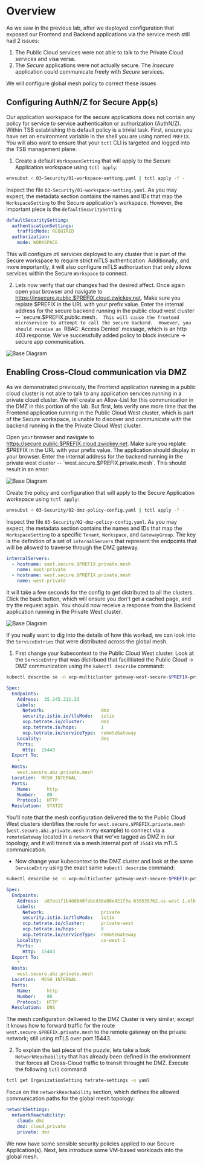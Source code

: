 # Overview
As we saw in the previous lab, after we deployed configuration that exposed our Frontend and Backend applications via the service mesh still had 2 issues:
1. The Public Cloud services were not able to talk to the Private Cloud services and visa versa.
2. The *Secure* applications were not actually secure.  The *Insecure* application could communicate freely with *Secure* services.

We will configure global mesh policy to correct these issues

## Configuring AuthN/Z for Secure App(s)
Our application workspace for the secure applications does not contain any policy for service to service authenticaiton or authorization (AuthN/Z).  Within TSB establishing this default policy is a trivial task.  First, ensure you have set an environment variable in the shell you are using named `PREFIX`.  You will also want to ensure that your `tctl` CLI is targeted and logged into the TSB management plane.

1.  Create a default `WorkspaceSetting` that will apply to the Secure Application workspace using `tctl apply`:

```bash
envsubst < 03-Security/01-workspace-setting.yaml | tctl apply -f -   
``` 

Inspect the file `03-Security/01-workspace-setting.yaml`.  As you may expect, the metadata section contains the names and IDs that map the `WorkspaceSetting` to the Secure application's workspace. However, the important piece is the `defaultSecuritySetting`

```yaml
defaultSecuritySetting:
  authenticationSettings:
    trafficMode: REQUIRED
  authorization:
    mode: WORKSPACE
``` 

This will configure *all* services deployed to any cluster that is part of the Secure workspace to require strict mTLS authentication.  Additionally, and more importantly, it will also configure mTLS authorization that only allows services within the Secure `Workspace` to connect.

2.  Lets now verify that our changes had the desired affect.  Once again open your browser and navigate to https://insecure.public.$PREFIX.cloud.zwickey.net.  Make sure you replate $PREFIX in the URL with your prefix value.  Enter the internal address for the secure backend running in the public cloud west cluster -- `secure.$PREFIX.public.mesh`.  This will cause the frontend microservice to attempt to call the secure backend.  However, you should receive an `RBAC: Access Denied` message, which is an http 403 response.  We've successfully added policy to block insecure -> secure app communication.    

![Base Diagram](../images/03-security.png)

## Enabling Cross-Cloud communication via DMZ
As we demonstrated previously, the Frontend application running in a public cloud cluster is not able to talk to any application services running in a private cloud cluster.  We will create an Allow-List for this communication in the DMZ in this portion of the lab.  But first, lets verify one more time that the Frontend application running in the Public Cloud West cluster, which is part of the Secure workspace, is unable to discover and communicate with the backend running in the the Private Cloud West cluster.  

Open your browser and navigate to https://secure.public.$PREFIX.cloud.zwickey.net.  Make sure you replate $PREFIX in the URL with your prefix value.  The application should display in your browser.  Enter the internal address for the backend running in the private west cluster -- `west.secure.$PREFIX.private.mesh`.  This should result in an error:

![Base Diagram](../images/03-error.png)

Create the policy and configuration that will apply to the Secure Application workspace using `tctl apply`:

```bash
envsubst < 03-Security/02-dmz-policy-config.yaml | tctl apply -f -   
``` 

Inspect the file `03-Security/02-dmz-policy-config.yaml`.  As you may expect, the metadata section contains the names and IDs that map the `WorkspaceSetting` to a specific `Tenant`, `Workspace`, and `GatewayGroup`. The key is the definition of a set of `internalServers` that represent the endpoints that will be allowed to traverse through the DMZ gateway. 

```yaml
internalServers:
  - hostname: east.secure.$PREFIX.private.mesh
    name: east-private
  - hostname: west.secure.$PREFIX.private.mesh
    name: west-private
``` 

It will take a few seconds for the config to get distributed to all the clusters.  Click the back button, which will ensure you don't get a cached page, and try the request again.  You should now receive a response from the Backend application running in the Private West cluster.

![Base Diagram](../images/03-success.png)

If you really want to dig into the details of how this worked, we can look into the `ServiceEntries` that were distributed across the global mesh. 

1.  First change your kubecontext to the Public Cloud West cluster.  Look at the `ServiceEntry` that was distirbued that facilitiated the Public Cloud -> DMZ communication using the `kubectl describe` command:
```bash
kubectl describe se -n xcp-multicluster gateway-west-secure-$PREFIX-private-mesh
```
```yaml
Spec:
  Endpoints:
    Address:  35.245.211.33
    Labels:
      Network:                     dmz
      security.istio.io/tlsMode:   istio
      xcp.tetrate.io/cluster:      dmz
      xcp.tetrate.io/hops:         1
      xcp.tetrate.io/serviceType:  remoteGateway
    Locality:                      dmz
    Ports:
      Http:  15443
  Export To:
    *
  Hosts:
    west.secure.abz.private.mesh
  Location:  MESH_INTERNAL
  Ports:
    Name:      http
    Number:    80
    Protocol:  HTTP
  Resolution:  STATIC
```

You'll note that the mesh configuration delivered the to the Public Cloud West clusters identifies the route for `west.secure.$PREFIX.private.mesh` (`west.secure.abz.private.mesh` in my example) to connect via a `remoteGateway` located in a `network` that we've tagged as DMZ in our topology, and it will transit via a mesh internal port of `15443` via mTLS communication.

- Now change your kubecontext to the DMZ cluster and look at the same `ServiceEntry` using the exact same `kubectl describe` command:
```bash
kubectl describe se -n xcp-multicluster gateway-west-secure-$PREFIX-private-mesh
```
```yaml
Spec:
  Endpoints:
    Address:  a87ee1f1b4dd040fabc438a08e421f3a-639535762.us-west-1.elb.amazonaws.com
    Labels:
      Network:                     private
      security.istio.io/tlsMode:   istio
      xcp.tetrate.io/cluster:      private-west
      xcp.tetrate.io/hops:         0
      xcp.tetrate.io/serviceType:  remoteGateway
    Locality:                      us-west-1
    Ports:
      Http:  15443
  Export To:
    *
  Hosts:
    west.secure.abz.private.mesh
  Location:  MESH_INTERNAL
  Ports:
    Name:      http
    Number:    80
    Protocol:  HTTP
  Resolution:  DNS
```

The mesh configuration delivered to the DMZ Cluster is very similar, except it knows how to forward traffic for the route `west.secure.$PREFIX.private.mesh` to the remote gateway on the private network; still using mTLS over port 15443.

2.  To explain the last piece of the puzzle, lets take a look `NetworkReachability` that has already been defined in the environment that forces all Cross-Cloud traffic to transit throught he DMZ.  Execute the following `tctl` command:

```bash
tctl get OrganizationSetting tetrate-settings -o yaml 
```

Focus on the `networkReachability` section, which defines the allowed communication paths for the global mesh topology:

```yaml
networkSettings:
  networkReachability:
    cloud: dmz
    dmz: cloud,private
    private: dmz
```

We now have some sensible security policies applied to our Secure Application(s).  Next, lets introduce some VM-based workloads into the global mesh.
